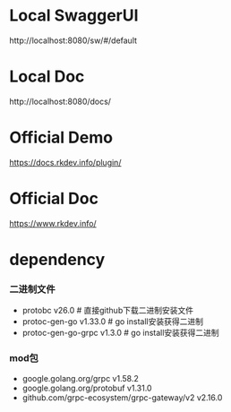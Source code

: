# Local SwaggerUI
http://localhost:8080/sw/#/default

# Local Doc
http://localhost:8080/docs/

# Official Demo
https://docs.rkdev.info/plugin/

# Official Doc
https://www.rkdev.info/

# dependency
### 二进制文件
- protobc v26.0 # 直接github下载二进制安装文件
- protoc-gen-go v1.33.0 # go install安装获得二进制
- protoc-gen-go-grpc v1.3.0 # go install安装获得二进制
### mod包
- google.golang.org/grpc v1.58.2
- google.golang.org/protobuf v1.31.0
- github.com/grpc-ecosystem/grpc-gateway/v2 v2.16.0
